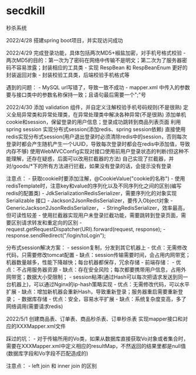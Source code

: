# secdkill
秒杀系统

2022/4/28
搭建spring boot项目，并实现访问成功


2022/4/29
完成登录功能，具体包括两次MD5+椒盐加密，对手机号格式校验
    - 两次MD5的目的：第一次为了密码在网络中传输不是明文；第二次为了服务器密码不容易泄露；封装相应的工具类
    - 实现 RespBean 和 RespBeanEnum 更好的封装返回对象
    - 封装校验工具类，后端校验手机格式等

遇到的问题：
    - MySQL url写错了，导致一致不成功
    - mapper.xml 中传入的参数要与接口类中的参数名称保持一致；且语句最后需要一个";"号


2022/4/30
添加 validation 组件，并自定义注解校验手机号码规则(不是很熟)
定义全局异常类和异常处理类，在异常处理类中解决各种异常(不是很熟)
添加单机cookie和session，保留登录的用户信息；登录成功跳转到商品列表页面
利用spring session 实现分布式session(添加redis、spring session依赖)
直接使用redis实现分布式session(用户退出登录时必须清除redis中的session，否则每次登录时都会产生随机产生一个UUID，导致每次登录时都会在redis中添加值，导致内存不够)
使用WebMVCConfig实现对接口使用前用户登录状态的判断(但这种不能理解，还存在疑惑，后面可以改用拦截器的方法)
自己实现了拦截器，并对/goods/*下的所有方法进行拦截，如果没有登录的话，会提示没有登录

注意点：
    - 获取cookie时要添加注解，@CookieValue("cookie的名称")
    - 使用redisTemplate时，注意key和value的序列化以及不同序列化之间的区别(编写redis的配置类)
        - JdkSerializationRedisSerializer，需要序列化的对象实现 Serializable 接口
        - Jackson2JsonRedisSerializer，要传入Object对象
        - GenericJackson2JsonRedisSerializer，
        - StringRedisSerializer，效率最高，但可读性较差
    - 使用拦截器实现用户未登录拦截功能，需要跳转到登录页面，需要区别请求转发和重定向的区别
        - request.getRequestDispatcher(URI).forward(request, response);
        - response.sendRedirect("/login/toLogin");


分布式session解决方案：
    - session复制，分发到其它机器上
        - 优点：无需修改代码，只需要修改tomcat配置
        - 缺点：session传输需要时间，会占用内网带宽；机器数量越多，性能下降越快；每台机器都保存，冗余存储
    - 前端存储：
        - 优点：不占用服务器资源
        - 缺点：存在安全风险；每次都要携带用户信息，占用外网带宽；数据大小受限制；
    - session粘滞(通过Hash可以每次把请求发送到同一台机器上)，可以通过Nginx的ip-hash策略实现
        - 优点：无需修改代码，可以水平扩展
        - 缺点：增加新机器会重新Hash，导致重新登录；服务器重启需要重新登录；
    - 数据库存储
        - 优点：安全，容易水平扩展
        - 缺点：系统复杂度变高，多了网络调用(需要请求redis)


2022/5/1
创建商品表、订单表、商品秒杀表、订单秒杀表
实现mapper接口和对应的XXXMapper.xml文件


踩过的坑：
    - 对于传输所用的Vo类，如果从数据库直接获取Vo对象或者集合时，需要在XXXMapper.xml中定义相应的resultMap，不然返回的结果里都是null值(数据库字段和Vo字段不匹配造成的)


注意点：
    - left join 和 inner join 的区别